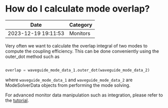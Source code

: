 # How do I calculate mode overlap?

| Date       | Category    |
|------------|-------------|
| 2023-12-19 19:11:53 | Monitors |


Very often we want to calculate the overlap integral of two modes to compute the coupling efficiency. This can be done conveniently using the outer\_dot method such as 



```python

overlap = waveguide_mode_data_1.outer_dot(waveguide_mode_data_2)

```



where <code markdown class="language-plaintext">waveguide_mode_data_1</code> and <code markdown class="language-plaintext">waveguide_mode_data_2</code> are ModeSolverData objects from performing the mode solving. 

For advanced monitor data manipulation such as integration, please refer to the [tutorial](https://www.flexcompute.com/tidy3d/examples/notebooks/XarrayTutorial/).